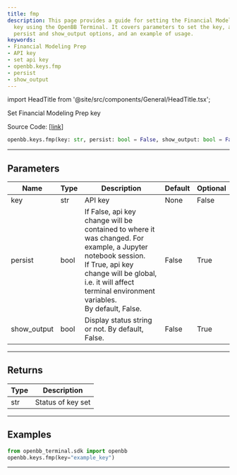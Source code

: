 ```yaml
---
title: fmp
description: This page provides a guide for setting the Financial Modeling Prep API
  key using the OpenBB Terminal. It covers parameters to set the key, adjusting the
  persist and show_output options, and an example of usage.
keywords:
- Financial Modeling Prep
- API key
- set api key
- openbb.keys.fmp
- persist
- show_output
---
```


import HeadTitle from '@site/src/components/General/HeadTitle.tsx';

<HeadTitle title="keys.fmp - Reference | OpenBB SDK Docs" />

Set Financial Modeling Prep key

Source Code: [[link](https://github.com/OpenBB-finance/OpenBBTerminal/tree/main/openbb_terminal/keys_model.py#L352)]

```python
openbb.keys.fmp(key: str, persist: bool = False, show_output: bool = False)
```

---

## Parameters

| Name | Type | Description | Default | Optional |
| ---- | ---- | ----------- | ------- | -------- |
| key | str | API key | None | False |
| persist | bool | If False, api key change will be contained to where it was changed. For example, a Jupyter notebook session.<br/>If True, api key change will be global, i.e. it will affect terminal environment variables.<br/>By default, False. | False | True |
| show_output | bool | Display status string or not. By default, False. | False | True |


---

## Returns

| Type | Description |
| ---- | ----------- |
| str | Status of key set |
---

## Examples

```python
from openbb_terminal.sdk import openbb
openbb.keys.fmp(key="example_key")
```

---
